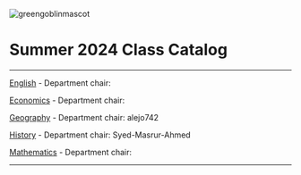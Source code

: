 ![greengoblinmascot](media/gg.jpeg)
# Summer 2024 Class Catalog
---

[English](english.md) - Department chair: <github username>

[Economics](economics.md) - Department chair: <github username> 

[Geography](geography.md) - Department chair: alejo742

[History](history.md) - Department chair: Syed-Masrur-Ahmed

[Mathematics](math.md) - Department chair: <github username>

---
